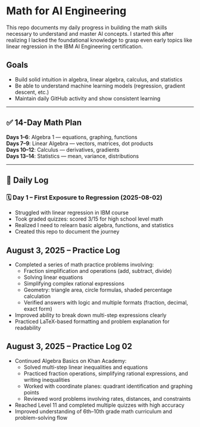# Math for AI Engineering

This repo documents my daily progress in building the math skills necessary to understand and master AI concepts. I started this after realizing I lacked the foundational knowledge to grasp even early topics like linear regression in the IBM AI Engineering certification.

## Goals
- Build solid intuition in algebra, linear algebra, calculus, and statistics
- Be able to understand machine learning models (regression, gradient descent, etc.)
- Maintain daily GitHub activity and show consistent learning

---

## ✅ 14-Day Math Plan

**Days 1–6**: Algebra 1 — equations, graphing, functions  
**Days 7–9**: Linear Algebra — vectors, matrices, dot products  
**Days 10–12**: Calculus — derivatives, gradients  
**Days 13–14**: Statistics — mean, variance, distributions

---

## 📆 Daily Log

### 🗓️ Day 1 – First Exposure to Regression (2025-08-02)
- Struggled with linear regression in IBM course
- Took graded quizzes: scored 3/15 for high school level math
- Realized I need to relearn basic algebra, functions, and statistics
- Created this repo to document the journey

## August 3, 2025 – Practice Log

- Completed a series of math practice problems involving:
  - Fraction simplification and operations (add, subtract, divide)
  - Solving linear equations
  - Simplifying complex rational expressions
  - Geometry: triangle area, circle formulas, shaded percentage calculation
  - Verified answers with logic and multiple formats (fraction, decimal, exact form)
- Improved ability to break down multi-step expressions clearly
- Practiced LaTeX-based formatting and problem explanation for readability

## August 3, 2025 – Practice Log 02

- Continued Algebra Basics on Khan Academy:
  - Solved multi-step linear inequalities and equations
  - Practiced fraction operations, simplifying rational expressions, and writing inequalities
  - Worked with coordinate planes: quadrant identification and graphing points
  - Reviewed word problems involving rates, distances, and constraints
- Reached Level 11 and completed multiple quizzes with high accuracy
- Improved understanding of 6th–10th grade math curriculum and problem-solving flow